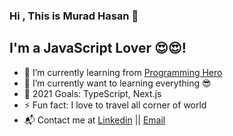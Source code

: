 ### Hi , This is Murad Hasan  👋

  ## I'm a  JavaScript Lover 😍😍!
  - 🔭 I’m currently learning from [Programming Hero](https://web.programming-hero.com/)
  - 🌱 I’m currently want to learning everything 😎
  - 🥅 2021 Goals: TypeScript, Next.js
  - ⚡ Fun fact: I love to travel all corner of world
  - 📬 Contact me at [Linkedin](https://www.linkedin.com/in/amh-murad/) || [Email](mailto:muradhasan.7845@gmail.com)
